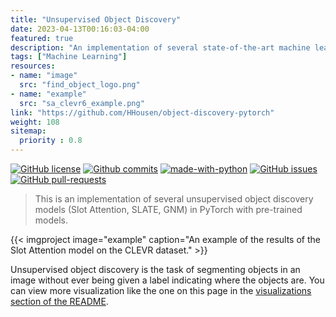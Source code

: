 ```yaml
---
title: "Unsupervised Object Discovery"
date: 2023-04-13T00:16:03-04:00
featured: true
description: "An implementation of several state-of-the-art machine learning models that discover objects in images without being told what an object is."
tags: ["Machine Learning"]
resources:
- name: "image"
  src: "find_object_logo.png"
- name: "example"
  src: "sa_clevr6_example.png"
link: "https://github.com/HHousen/object-discovery-pytorch"
weight: 108
sitemap:
  priority : 0.8
---
```


[![GitHub license](https://img.shields.io/github/license/HHousen/object-discovery-pytorch.svg)](https://github.com/HHousen/object-discovery-pytorch/blob/master/LICENSE) [![Github commits](https://img.shields.io/github/last-commit/HHousen/object-discovery-pytorch.svg)](https://github.com/HHousen/object-discovery-pytorch/commits/master) [![made-with-python](https://img.shields.io/badge/Made%20with-Python-1f425f.svg)](https://www.python.org/) [![GitHub issues](https://img.shields.io/github/issues/HHousen/object-discovery-pytorch.svg)](https://GitHub.com/HHousen/object-discovery-pytorch/issues/) [![GitHub pull-requests](https://img.shields.io/github/issues-pr/HHousen/object-discovery-pytorch.svg)](https://GitHub.com/HHousen/object-discovery-pytorch/pull/)

> This is an implementation of several unsupervised object discovery models (Slot Attention, SLATE, GNM) in PyTorch with pre-trained models.

{{< imgproject image="example" caption="An example of the results of the Slot Attention model on the CLEVR dataset." >}}

Unsupervised object discovery is the task of segmenting objects in an image without ever being given a label indicating where the objects are. You can view more visualization like the one on this page in the [visualizations section of the README](https://github.com/HHousen/object-discovery-pytorch#more-visualizations).
